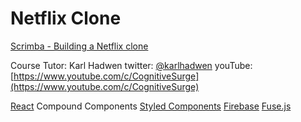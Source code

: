 # Netflix Clone

[Scrimba - Building a Netflix clone](https://scrimba.com/learn/frontend/building-a-netflix-clone-module-intro-c4MybkTL)

Course Tutor: Karl Hadwen
twitter: [@karlhadwen](https://twitter.com/karlhadwen)
youTube: [https://www.youtube.com/c/CognitiveSurge](https://www.youtube.com/c/CognitiveSurge)

[React](https://reactjs.org/)
Compound Components
[Styled Components](https://styled-components.com/)
[Firebase](https://firebase.google.com/)
[Fuse.js](https://fusejs.io/)